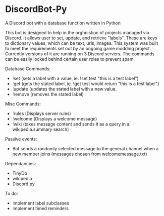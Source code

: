 # DiscordBot-Py
A Discord bot with a database function written in Python

This bot is designed to help in the orghnistion of projects managed via Discord. It allows user to set, update, and retrieve "labels". These are keys to dictionary values, which can be text, urls, images.
This system was built to meet the requirements set out by an ongoing game modding project. Currently versions of it are running on 3 Discord servers. The commands can be easily locked behind certain user roles to prevent spam. 

Database Commands:
- !set    (sets a label with a value, ie. !set test "this is a test label")
- !get    (gets the stated label, ie. !get test would return "this is a test label")
- !update (updates the stated label with a new value.
- !remove (removes the stated label)

Misc Commands:
- !rules  (Displays server rules)
- !welcome (Displays a welcome message)
- !wiki (takes message content and sends it as a query in a wikipedia.summary search)

Passive events:
- Bot sends a randomly selected message to the general channel when a new member joins
 (messages chosen from welcomemessage.txt)

Dependancies:
- TinyDb
- wikipedia
- Discord.py

To do:
- Implement label subclasses
- Implement timed reminders
